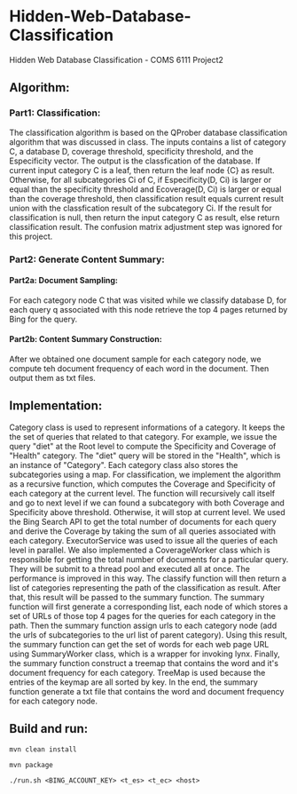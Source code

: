 # Hidden-Web-Database-Classification
Hidden Web Database Classification - COMS 6111 Project2

## Algorithm:
### Part1: Classification:
The classification algorithm is based on the QProber database classification algorithm that was discussed in class. The inputs contains a list of category C, a database D, coverage threshold, specificity threshold, and the Especificity vector. The output is the classfication of the database. If current input category C is a leaf, then return the leaf node {C} as result. Otherwise, for all subcategories Ci of C, if Especificity(D, Ci) is larger or equal than the specificity threshold and Ecoverage(D, Ci) is larger or equal than the coverage threshold, then classification result equals current result union with the classfication result of the subcategory Ci. If the result for classification is null, then return the input category C as result, else return classification result. The confusion matrix adjustment step was ignored for this project.

### Part2: Generate Content Summary:

#### Part2a: Document Sampling:
For each category node C that was visited while we classify database D, for each query q associated with this node retrieve the top 4 pages returned by Bing for the query.

#### Part2b: Content Summary Construction:
After we obtained one document sample for each category node, we compute teh document frequency of each word in the document. Then output them as txt files.

## Implementation:
Category class is used to represent informations of a category. It keeps the the set of queries that related to that category. For example, we issue the query "diet" at the Root level to compute the Specificity and Coverage of "Health" category. The "diet" query will be stored in the "Health", which is an instance of "Category". Each category class also stores the subcategories using a map. For classification, we implement the algorithm as a recursive function, which computes the Coverage and Specificity of each category at the current level. The function will recursively call itself and go to next level if we can found a subcategory with both Coverage and Specificity above threshold. Otherwise, it will stop at current level. We used the Bing Search API to get the total number of documents for each query and derive the Coverage by taking the sum of all queries associated with each category. ExecutorService was used to issue all the queries of each level in parallel. We also implemented a CoverageWorker class which is responsible for getting the total number of documents for a particular query. They will be submit to a thread pool and executed all at once. The performance is improved in this way. The classify function will then return a list of categories representing the path of the classification as result. After that, this result will be passed to the summary function. The summary function will first generate a corresponding list, each node of which stores a set of URLs of those top 4 pages for the queries for each category in the path. Then the summary function assign urls to each category node (add the urls of subcategories to the url list of parent category). Using this result, the summary function can get the set of words for each web page URL using SummaryWorker class, which is a wrapper for invoking lynx. Finally, the summary function construct a treemap that contains the word and it's document frequency for each category. TreeMap is used because the entries of the keymap are all sorted by key. In the end, the summary function generate a txt file that contains the word and document frequency for each category node.

## Build and run: 
`mvn clean install`

`mvn package`

`./run.sh <BING_ACCOUNT_KEY> <t_es> <t_ec> <host>`

